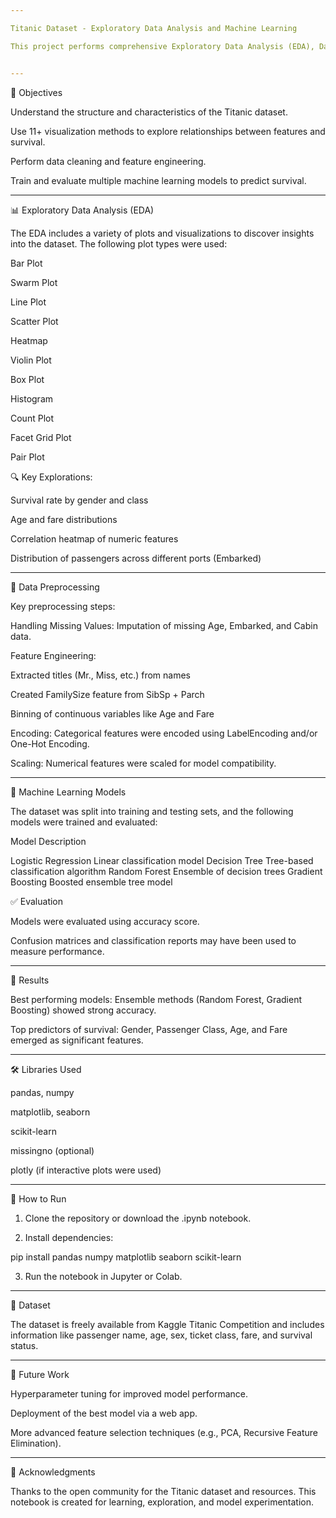 ```yaml
---

Titanic Dataset - Exploratory Data Analysis and Machine Learning

This project performs comprehensive Exploratory Data Analysis (EDA), Data Preprocessing, and Machine Learning Modeling on the iconic Titanic dataset. The dataset captures the fate of passengers aboard the RMS Titanic, one of the most infamous shipwrecks in history.


---
```


📌 Objectives

Understand the structure and characteristics of the Titanic dataset.

Use 11+ visualization methods to explore relationships between features and survival.

Perform data cleaning and feature engineering.

Train and evaluate multiple machine learning models to predict survival.



---

📊 Exploratory Data Analysis (EDA)

The EDA includes a variety of plots and visualizations to discover insights into the dataset. The following plot types were used:

Bar Plot

Swarm Plot

Line Plot

Scatter Plot

Heatmap

Violin Plot

Box Plot

Histogram

Count Plot

Facet Grid Plot

Pair Plot


🔍 Key Explorations:

Survival rate by gender and class

Age and fare distributions

Correlation heatmap of numeric features

Distribution of passengers across different ports (Embarked)



---

🧹 Data Preprocessing

Key preprocessing steps:

Handling Missing Values: Imputation of missing Age, Embarked, and Cabin data.

Feature Engineering:

Extracted titles (Mr., Miss, etc.) from names

Created FamilySize feature from SibSp + Parch

Binning of continuous variables like Age and Fare


Encoding: Categorical features were encoded using LabelEncoding and/or One-Hot Encoding.

Scaling: Numerical features were scaled for model compatibility.



---

🤖 Machine Learning Models

The dataset was split into training and testing sets, and the following models were trained and evaluated:

Model	Description

Logistic Regression	Linear classification model
Decision Tree	Tree-based classification algorithm
Random Forest	Ensemble of decision trees
Gradient Boosting	Boosted ensemble tree model


✅ Evaluation

Models were evaluated using accuracy score.

Confusion matrices and classification reports may have been used to measure performance.



---

📌 Results

Best performing models: Ensemble methods (Random Forest, Gradient Boosting) showed strong accuracy.

Top predictors of survival: Gender, Passenger Class, Age, and Fare emerged as significant features.



---

🛠 Libraries Used

pandas, numpy

matplotlib, seaborn

scikit-learn

missingno (optional)

plotly (if interactive plots were used)



---

🚀 How to Run

1. Clone the repository or download the .ipynb notebook.


2. Install dependencies:

pip install pandas numpy matplotlib seaborn scikit-learn


3. Run the notebook in Jupyter or Colab.




---

📁 Dataset

The dataset is freely available from Kaggle Titanic Competition and includes information like passenger name, age, sex, ticket class, fare, and survival status.


---

📌 Future Work

Hyperparameter tuning for improved model performance.

Deployment of the best model via a web app.

More advanced feature selection techniques (e.g., PCA, Recursive Feature Elimination).



---

🙏 Acknowledgments

Thanks to the open community for the Titanic dataset and resources.
This notebook is created for learning, exploration, and model experimentation.
